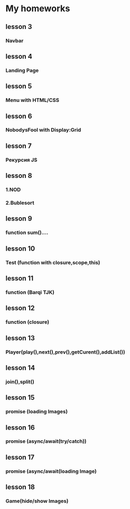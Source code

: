 ﻿# My homeworks
## lesson 3
### Navbar
## lesson 4
### Landing Page
## lesson 5
### Menu with HTML/CSS
## lesson 6
### NobodysFool with Display:Grid
## lesson 7
### Рекурсия JS
## lesson 8
### 1.NOD
### 2.Bublesort
## lesson 9
### function sum()....
## lesson 10
### Test (function with closure,scope,this)
## lesson 11
### function (Barqi TJK)
## lesson 12
### function (closure)
## lesson 13
### Player(play(),next(),prev(),getCurent(),addList())
## lesson 14
### join(),split()
## lesson 15 
### promise (loading Images)
## lesson 16
### promise (async/await(try/catch))
## lesson 17 
### promise (async/await(loading Image)
## lesson 18
### Game(hide/show Images)